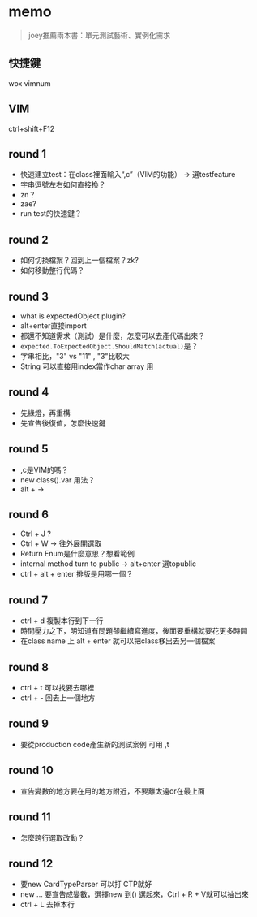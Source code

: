 # memo

> joey推薦兩本書：單元測試藝術、實例化需求

## 快捷鍵

wox
vimnum

## VIM

ctrl+shift+F12

## round 1

- 快速建立test：在class裡面輸入“,c”（VIM的功能） -> 選testfeature
- 字串逗號左右如何直接換？
- zn？
- zae?
- run test的快速鍵？

## round 2

- 如何切換檔案？回到上一個檔案？zk?
- 如何移動整行代碼？

## round 3

- what is expectedObject plugin?
- alt+enter直接import
- 都還不知道需求（測試）是什麼，怎麼可以去產代碼出來？
- ```expected.ToExpectedObject.ShouldMatch(actual)```是？
- 字串相比，"3" vs "11" , "3"比較大
- String 可以直接用index當作char array 用

## round 4

- 先綠燈，再重構
- 先宣告後復值，怎麼快速鍵

## round 5

- ,c是VIM的嗎？
- new class().var 用法？
- alt + ->

## round 6

- Ctrl + J ?
- Ctrl + W  -> 往外展開選取
- Return Enum是什麼意思？想看範例
- internal method turn to public -> alt+enter 選topublic
- ctrl + alt + enter 排版是用哪一個？

## round 7

- ctrl + d 複製本行到下一行
- 時間壓力之下，明知道有問題卻繼續寫進度，後面要重構就要花更多時間
- 在class name 上 alt + enter 就可以把class移出去另一個檔案

## round 8

- ctrl + t 可以找要去哪裡
- ctrl + - 回去上一個地方

## round 9

- 要從production code產生新的測試案例 可用 ,t

## round 10

- 宣告變數的地方要在用的地方附近，不要離太遠or在最上面

## round 11

- 怎麼跨行選取改動？

## round 12

- 要new CardTypeParser 可以打 CTP就好
- new ... 要宣告成變數，選擇new 到() 選起來，Ctrl + R + V就可以抽出來
- ctrl + L 去掉本行
